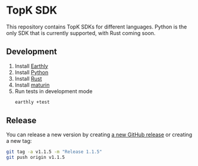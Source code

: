 # TopK SDK

This repository contains TopK SDKs for different languages. Python is the only SDK that is currently supported, with Rust coming soon.

## Development

1. Install [Earthly](https://earthly.dev/get-earthly)
2. Install [Python](https://www.python.org/downloads/)
3. Install [Rust](https://www.rust-lang.org/tools/install)
4. Install [maturin](https://github.com/pyo3/maturin)
5. Run tests in development mode
   ```bash
   earthly +test
   ```

## Release

You can release a new version by creating [a new GitHub release](https://github.com/fafolabs/topk-sdk/releases) or creating a new tag:

```bash
git tag -a v1.1.5 -m "Release 1.1.5"
git push origin v1.1.5
```
